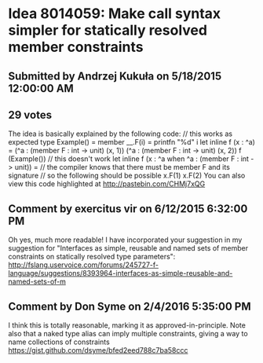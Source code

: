 # Idea 8014059: Make call syntax simpler for statically resolved member constraints

## Submitted by Andrzej Kukuła on 5/18/2015 12:00:00 AM

## 29 votes

The idea is basically explained by the following code:
// this works as expected
type Example() =
member __.F(i) = printfn "%d" i
let inline f (x : ^a) =
(^a : (member F : int -> unit) (x, 1))
(^a : (member F : int -> unit) (x, 2))
f (Example())
// this doesn't work
let inline f (x : ^a when ^a : (member F : int -> unit)) =
// the compiler knows that there must be member F and its signature
// so the following should be possible
x.F(1)
x.F(2)
You can also view this code highlighted at http://pastebin.com/CHMj7xQG


## Comment by exercitus vir on 6/12/2015 6:32:00 PM

Oh yes, much more readable!
I have incorporated your suggestion in my suggestion for "Interfaces as simple, reusable and named sets of member constraints on statically resolved type parameters": http://fslang.uservoice.com/forums/245727-f-language/suggestions/8393964-interfaces-as-simple-reusable-and-named-sets-of-m

## Comment by Don Syme on 2/4/2016 5:35:00 PM

I think this is totally reasonable, marking it as approved-in-principle.
Note also that a naked type alias can imply multiple constraints, giving a way to name collections of constraints
https://gist.github.com/dsyme/bfed2eed788c7ba58ccc
